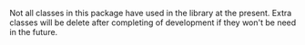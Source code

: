 Not all classes in this package have used in the library at the present. Extra classes will be delete after completing of development if they won't be need in the future.